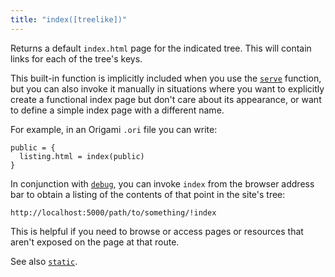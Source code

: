 ```yaml
---
title: "index([treelike])"
---
```


Returns a default `index.html` page for the indicated tree. This will contain links for each of the tree's keys.

This built-in function is implicitly included when you use the [`serve`](serve.html) function, but you can also invoke it manually in situations where you want to explicitly create a functional index page but don't care about its appearance, or want to define a simple index page with a different name.

For example, in an Origami `.ori` file you can write:

```
public = {
  listing.html = index(public)
}
```

In conjunction with [`debug`](debug.html), you can invoke `index` from the browser address bar to obtain a listing of the contents of that point in the site's tree:

```
http://localhost:5000/path/to/something/!index
```

This is helpful if you need to browse or access pages or resources that aren't exposed on the page at that route.

See also [`static`](static.html).

